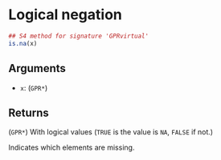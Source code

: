 # Logical negation

```r
## S4 method for signature 'GPRvirtual'
is.na(x)
```

## Arguments

- `x`: (`GPR*`)

## Returns

(`GPR*`) With logical values (`TRUE` is the value is `NA`, `FALSE` if not.)

Indicates which elements are missing.